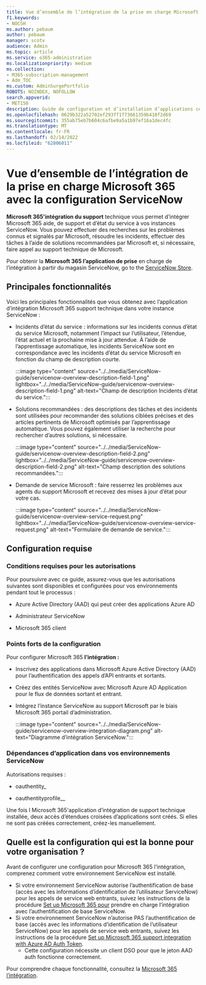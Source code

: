 ```yaml
---
title: Vue d’ensemble de l’intégration de la prise en charge Microsoft 365 avec la configuration ServiceNow
f1.keywords:
- NOCSH
ms.author: pebaum
author: pebaum
manager: scotv
audience: Admin
ms.topic: article
ms.service: o365-administration
ms.localizationpriority: medium
ms.collection:
- M365-subscription-management
- Adm_TOC
ms.custom: AdminSurgePortfolio
ROBOTS: NOINDEX, NOFOLLOW
search.appverid:
- MET150
description: Guide de configuration et d’installation d’applications certifiées étendues pour ServiceNow.
ms.openlocfilehash: 0629b322a52702ef293ff1f73661359b410f2d69
ms.sourcegitcommit: 355ab75eb7b604c6afbe9a5a1b97ef16a1dec4fc
ms.translationtype: MT
ms.contentlocale: fr-FR
ms.lasthandoff: 02/14/2022
ms.locfileid: "62806011"
---
```

# <a name="microsoft-365-support-integration-with-servicenow-configuration-overview"></a>Vue d’ensemble de l’intégration de la prise en charge Microsoft 365 avec la configuration ServiceNow

**Microsoft 365'intégration du support** technique vous permet d’intégrer Microsoft 365 aide, de support et d’état du service à vos instances ServiceNow. Vous pouvez effectuer des recherches sur les problèmes connus et signalés par Microsoft, résoudre les incidents, effectuer des tâches à l’aide de solutions recommandées par Microsoft et, si nécessaire, faire appel au support technique de Microsoft.

Pour obtenir la **Microsoft 365 l’application de prise** en charge de l’intégration à partir du magasin ServiceNow, go to the [ServiceNow Store](https://store.servicenow.com/sn_appstore_store.do#!/store/application/6d05c93f1b7784507ddd4227cc4bcb9f).

## <a name="key-features"></a>Principales fonctionnalités

Voici les principales fonctionnalités que vous obtenez avec l’application d’intégration Microsoft 365 support technique dans votre instance ServiceNow :

- Incidents d’état du service : informations sur les incidents connus d’état du service Microsoft, notamment l’impact sur l’utilisateur, l’étendue, l’état actuel et la prochaine mise à jour attendue. À l’aide de l’apprentissage automatique, les incidents ServiceNow sont en correspondance avec les incidents d’état du service Microsoft en fonction du champ de description courte.

    :::image type="content" source="../../media/ServiceNow-guide/servicenow-overview-description-field-1.png" lightbox="../../media/ServiceNow-guide/servicenow-overview-description-field-1.png" alt-text="Champ de description Incidents d’état du service.":::

- Solutions recommandées : des descriptions des tâches et des incidents sont utilisées pour recommander des solutions ciblées précises et des articles pertinents de Microsoft optimisés par l’apprentissage automatique. Vous pouvez également utiliser la recherche pour rechercher d’autres solutions, si nécessaire.

    :::image type="content" source="../../media/ServiceNow-guide/servicenow-overview-description-field-2.png" lightbox="../../media/ServiceNow-guide/servicenow-overview-description-field-2.png" alt-text="Champ description des solutions recommandées.":::

- Demande de service Microsoft : faire resserrez les problèmes aux agents du support Microsoft et recevez des mises à jour d’état pour votre cas.

    :::image type="content" source="../../media/ServiceNow-guide/servicenow-overview-service-request.png" lightbox="../../media/ServiceNow-guide/servicenow-overview-service-request.png" alt-text="Formulaire de demande de service.":::

## <a name="prerequisites"></a>Configuration requise

### <a name="permissions-requirements"></a>Conditions requises pour les autorisations

Pour poursuivre avec ce guide, assurez-vous que les autorisations suivantes sont disponibles et configurées pour vos environnements pendant tout le processus :

- Azure Active Directory (AAD) qui peut créer des applications Azure AD

- Administrateur ServiceNow

- Microsoft 365 client

### <a name="configuration-highlights"></a>Points forts de la configuration

Pour configurer Microsoft 365 **l’intégration :**

- Inscrivez des applications dans Microsoft Azure Active Directory (AAD) pour l’authentification des appels d’API entrants et sortants.

- Créez des entités ServiceNow avec Microsoft Azure AD Application pour le flux de données sortant et entrant.

- Intégrez l’instance ServiceNow au support Microsoft par le biais Microsoft 365 portail d’administration.

    :::image type="content" source="../../media/ServiceNow-guide/servicenow-overview-integration-diagram.png" alt-text="Diagramme d’intégration ServiceNow.":::

### <a name="application-dependencies-in-your-servicenow-environments"></a>Dépendances d’application dans vos environnements ServiceNow

Autorisations requises :

- oauthentity\_

- oauthentityprofile\_\_

Une fois l Microsoft 365'application d’intégration de support technique installée, deux accès d’étendues croisées d’applications sont créés. Si elles ne sont pas créées correctement, créez-les manuellement.

## <a name="what-configuration-is-right-for-your-organization"></a>Quelle est la configuration qui est la bonne pour votre organisation ?

Avant de configurer une configuration pour Microsoft 365 l’intégration, comprenez comment votre environnement ServiceNow est installé.

- Si votre environnement ServiceNow autorise l’authentification de base (accès avec les informations d’identification de l’utilisateur ServiceNow) pour les appels de service web entrants, suivez les instructions de la procédure [Set up Microsoft 365 pour](servicenow-basic-authentication.md) prendre en charge l’intégration avec l’authentification de base ServiceNow.
- Si votre environnement ServiceNow n’autorise PAS l’authentification de base (accès avec les informations d’identification de l’utilisateur ServiceNow) pour les appels de service web entrants, suivez les instructions de la procédure [Set up Microsoft 365 support integration with Azure AD Auth Token](servicenow-aad-oauth-token.md).
  - Cette configuration nécessite un client DSO pour que le jeton AAD auth fonctionne correctement.

Pour comprendre chaque fonctionnalité, consultez la [Microsoft 365 l’intégration](https://store.servicenow.com/sn_appstore_store.do#!/store/application/6d05c93f1b7784507ddd4227cc4bcb9f).
